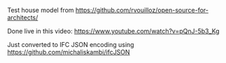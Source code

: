 Test house model from https://github.com/rvouilloz/open-source-for-architects/

Done live in this video: https://www.youtube.com/watch?v=pQnJ-5b3_Kg

Just converted to IFC JSON encoding using https://github.com/michaliskambi/ifcJSON
